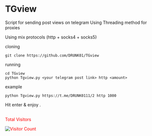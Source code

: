# TGview
Script for sending post views on telegram
 Using Threading method for proxies

 Using mix protocols (http + socks4 + socks5)

cloning
```
git clone https://github.com/DRUNK01/TGview
```
running
```
cd TGview
python Tgview.py <your telegram post link> http <amount>
```
example
```
python Tgview.py https://t.me/DRUNK0111/2 http 1000
```
Hit enter & enjoy .

<p> <font color = red> <br>
Total Visitors </p>

 ![Visitor Count](https://profile-counter.glitch.me/DRUNK01/count.svg)
